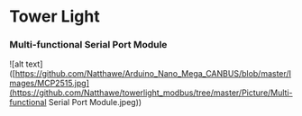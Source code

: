 # Tower Light

### Multi-functional Serial Port Module
![alt text]([https://github.com/Natthawe/Arduino_Nano_Mega_CANBUS/blob/master/Images/MCP2515.jpg](https://github.com/Natthawe/towerlight_modbus/tree/master/Picture/Multi-functional Serial Port Module.jpeg))
